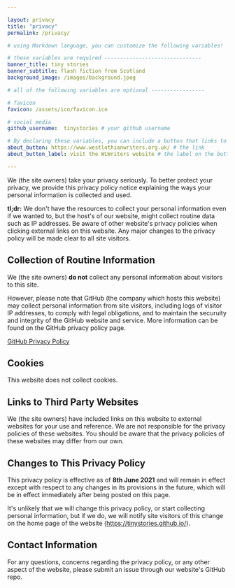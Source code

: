 ```yaml
---

layout: privacy
title: "privacy"
permalink: /privacy/

# using Markdown language, you can customize the following variables!

# these variables are required -------------------------------
banner_title: tiny stories
banner_subtitle: flash fiction from Scotland
background_image: /images/background.jpeg

# all of the following variables are optional -----------------

# favicon
favicon: /assets/ico/favicon.ico

# social media
github_username:  tinystories # your github username

# By declaring these variables, you can include a button that links to an external website or to media.
about_button: https://www.westlothianwriters.org.uk/ # the link
about_button_label: visit the WLWriters website # the label on the button

---			
```

[//]: # (privacy policy text)

We (the site owners) take your privacy seriously. To better protect your privacy, we provide this privacy policy notice explaining the ways your personal information is collected and used.

**tl;dr:** We don't have the resources to collect your personal information even if we wanted to, but the host's of our website, might collect routine data such as IP addresses. Be aware of other website's privacy policies when clicking external links on this website. Any major changes to the privacy policy will be made clear to all site visitors.

## Collection of Routine Information

We (the site owners) **do not** collect any personal information about visitors to this site.

However, please note that GitHub (the company which hosts this website) may collect personal information from site visitors, including logs of visitor IP addresses, to comply with legal obligations, and to maintain the securuity and integrity of the GitHub website and service. More information can be found on the GitHub privacy policy page.

[GitHub Privacy Policy](https://docs.github.com/en/github/site-policy/github-privacy-statement)

## Cookies
This website does not collect cookies.

## Links to Third Party Websites
We (the site owners) have included links on this website to external websites for your use and reference. We are not responsible for the privacy policies of these websites. You should be aware that the privacy policies of these websites may differ from our own.

## Changes to This Privacy Policy
This privacy policy is effective as of **8th June 2021** and will remain in effect except with respect to any changes in its provisions in the future, which will be in effect immediately after being posted on this page.

It's unlikely that we will change this privacy policy, or start collecting personal information, but if we do, we will notify site visitors of this change on the home page of the website (https://tinystories.github.io/).

## Contact Information
For any questions, concerns regarding the privacy policy, or any other aspect of the website, please submit an issue through our website's GitHub repo.
